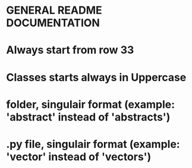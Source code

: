 # GENERAL README DOCUMENTATION
# Always start from row 33
# Classes starts always in Uppercase
# folder, singulair format (example: 'abstract' instead of 'abstracts')
# .py file, singulair format (example: 'vector' instead of 'vectors')
# 